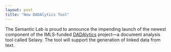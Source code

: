 ```yaml
---
layout: post
title: "New DADAlytics Tool"
---
```


The Semantic Lab is proud to announce the impending launch of the newest component of the IMLS-funded [DADAlytics](https://semlab.io/projects/#dadalytics) project—a document analysis tool called Selavy. The tool will support the generation of linked data from text.
